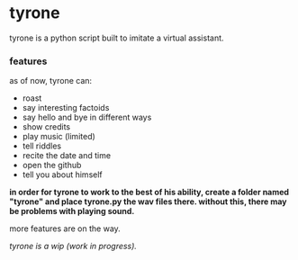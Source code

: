 # tyrone
tyrone is a python script built to imitate a virtual assistant.

### features
as of now, tyrone can:
* roast
* say interesting factoids
* say hello and bye in different ways
* show credits
* play music (limited)
* tell riddles
* recite the date and time
* open the github
* tell you about himself

**in order for tyrone to work to the best of his ability, create a folder named "tyrone" and place tyrone.py the wav files there. without this, there may be problems with playing sound.**

more features are on the way.

*tyrone is a wip (work in progress).*
